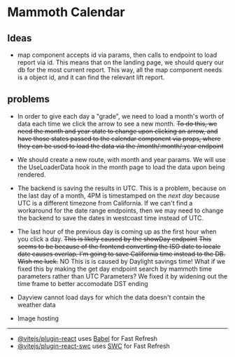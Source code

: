 # Mammoth Calendar

## Ideas
- map component accepts id via params, then calls to endpoint to load report via id. This means that on the landing page, we should query our db for the most current report. This way, all the map component needs is a object id, and it can find the relevant lift report.


## problems
- In order to give each day a "grade", we need to load a month's worth of data each time we click the arrow to see a new month. ~~To do this, we need the month and year state to change upon clicking an arrow, and have those states passed to the calendar component via props, where they can be used to load the data via the /month/:month/:year endpoint~~
- We should create a new route, with month and year params. We will use the UseLoaderData hook in the month page to load the data upon being rendered.
- The backend is saving the results in UTC. This is a problem, because on the last day of a month, 4PM is timestamped on the _next day_ because UTC is a different timezone from California. If we can't find a workaround for the date range endpoints, then we may need to change the backend to save the dates in westcoast time instead of UTC.
- The last hour of the previous day is coming up as the first hour when you click a day. ~~This is likely caused by the showDay endpoint~~ ~~This seems to be because of the frontend converting the ISO date to locale date causes overlap. I'm going to save California time instead to the DB. Wish me luck.~~ NO This is is caused by Daylight savings time! What if we fixed this by making the get day endpoint search by mammoth time parameters rather than UTC Parameters? We fixed it by widening out the time frame to better accomodate DST ending

- Dayview cannot load days for which the data doesn't contain the weather data

- Image hosting

---------

- [@vitejs/plugin-react](https://github.com/vitejs/vite-plugin-react/blob/main/packages/plugin-react/README.md) uses [Babel](https://babeljs.io/) for Fast Refresh
- [@vitejs/plugin-react-swc](https://github.com/vitejs/vite-plugin-react-swc) uses [SWC](https://swc.rs/) for Fast Refresh